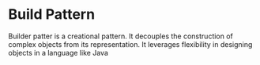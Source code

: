 # Build Pattern
Builder patter is a creational pattern. It decouples the construction of complex objects from its representation.
It leverages flexibility in designing objects in a language like Java
